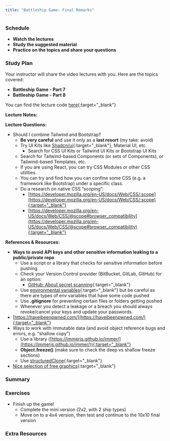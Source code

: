 ```yaml
---
title: "Battleship Game: Final Remarks"
---
```


### Schedule

  - **Watch the lectures**
  - **Study the suggested material**
  - **Practice on the topics and share your questions**

### Study Plan

  Your instructor will share the video lectures with you. Here are the topics covered:

  - **Battleship Game - Part 7** 
  - **Battleship Game - Part 8** 

  You can find the lecture code [here](https://github.com/in-tech-gration/WDX-180/tree/main/curriculum/week29/assets/day05/code){:target="_blank"}

  **Lecture Notes:**

  **Lecture Questions:**

  - Should I combine Tailwind and Bootstrap?  
    - **Be very careful** and use it only as a **last resort** (my take: avoid)  
    - Try UI Kits like [Shadcn/ui](https://ui.shadcn.com/){:target="_blank"}, Material UI, etc.  
      - Search for CSS UI Kits or Tailwind UI Kits or Bootstrap UI Kits  
    - Search for Tailwind-based Components (or sets of Components), or Tailwind-based Templates, etc.  
    - If you are using React, you can try CSS Modules or other CSS utilities.  
    - You can try and find how you can confine some CSS (e.g. a framework like Bootstrap) under a specific class.  
    - Do a research on native CSS “scoping”:  
      - [https://developer.mozilla.org/en-US/docs/Web/CSS/:scope](https://developer.mozilla.org/en-US/docs/Web/CSS/:scope){:target="_blank"}  
      - [https://developer.mozilla.org/en-US/docs/Web/CSS/@scope#browser_compatibility](https://developer.mozilla.org/en-US/docs/Web/CSS/@scope#browser_compatibility){:target="_blank"} 

  **References & Resources:**

  - **Ways to avoid API keys and other sensitive information leaking to a public/private repo**  
    - Use a script or a library that checks for sensitive information before pushing  
    - Check your Version Control provider (BitBucket, GitLab, GitHub) for an option:  
      - [GitHub: About secret scanning](https://docs.github.com/en/code-security/secret-scanning/about-secret-scanning){:target="_blank"}  
    - Use [environmental variables](https://kinsta.com/knowledgebase/what-is-an-environment-variable/){:target="_blank"} but be careful as there are types of env variables that have some code pushed  
    - Use **.gitignore** for preventing certain files or folders getting pushed  
    - Whenever you detect a leakage or a breach you should always revoke/cancel your keys and update your passwords.  
  - [https://haveibeenpwned.com/](https://haveibeenpwned.com/){:target="_blank"}  
  - Ways to work with immutable data (and avoid object reference bugs and errors, e.g. “shallow copy”)  
    - Use a library ([https://immerjs.github.io/immer/](https://immerjs.github.io/immer/)){:target="_blank"}  
    - **Object.freeze()** (make sure to check the deep vs shallow freeze sections)  
    - Use [structuredClone](https://developer.mozilla.org/en-US/docs/Web/API/structuredClone){:target="_blank"}  
  - [Nice selection of free graphics](https://www.freepik.com/search?format=search&last_filter=selection&last_value=1&query=ship&selection=1&type=vector){:target="_blank"}

### Summary

### Exercises

  - Finish up the game!  
    - Complete the mini version (2x2, with 2 ship types)  
    - Move on to a 4x4 version, then test and continue to the 10x10 final version

### Extra Resources